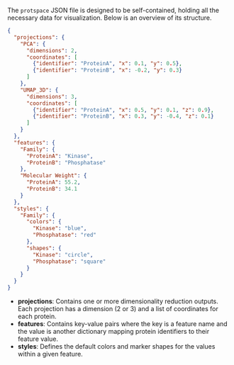 The `protspace` JSON file is designed to be self-contained, holding all the necessary data for visualization. Below is an overview of its structure.

```json
{
  "projections": {
    "PCA": {
      "dimensions": 2,
      "coordinates": [
        {"identifier": "ProteinA", "x": 0.1, "y": 0.5},
        {"identifier": "ProteinB", "x": -0.2, "y": 0.3}
      ]
    },
    "UMAP_3D": {
      "dimensions": 3,
      "coordinates": [
        {"identifier": "ProteinA", "x": 0.5, "y": 0.1, "z": 0.9},
        {"identifier": "ProteinB", "x": 0.3, "y": -0.4, "z": 0.1}
      ]
    }
  },
  "features": {
    "Family": {
      "ProteinA": "Kinase",
      "ProteinB": "Phosphatase"
    },
    "Molecular Weight": {
      "ProteinA": 55.2,
      "ProteinB": 34.1
    }
  },
  "styles": {
    "Family": {
      "colors": {
        "Kinase": "blue",
        "Phosphatase": "red"
      },
      "shapes": {
        "Kinase": "circle",
        "Phosphatase": "square"
      }
    }
  }
}
```

- **projections**: Contains one or more dimensionality reduction outputs. Each projection has a dimension (2 or 3) and a list of coordinates for each protein.
- **features**: Contains key-value pairs where the key is a feature name and the value is another dictionary mapping protein identifiers to their feature value.
- **styles**: Defines the default colors and marker shapes for the values within a given feature.